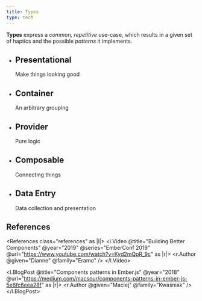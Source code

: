 ```yaml
---
title: Types
type: tech
---
```


**Types** express a _common, repetitive_ use-case, which results in a given set
of haptics and the possible _patterns_ it implements.

<ul class="cards">
  <li>
    <h2><LinkTo @route="component-architecture.types.presentational">Presentational</LinkTo></h2>
    <p>Make things looking good</p>
  </li>

  <li>
    <h2><LinkTo @route="component-architecture.types.container">Container</LinkTo></h2>
    <p>An arbitrary grouping</p>
  </li>

  <li>
    <h2>
      <LinkTo @route="component-architecture.types.provider">Provider</LinkTo>
    </h2>
    <p>Pure logic</p>
  </li>

  <li>
    <h2>
      <LinkTo @route="component-architecture.types.composable">Composable</LinkTo>
    </h2>
    <p>Connecting things</p>
  </li>

  <li>
    <h2>
      <LinkTo @route="component-architecture.types.data-entry">Data Entry</LinkTo>
    </h2>
    <p>Data collection and presentation</p>
  </li>
</ul>

## References

<References class="references" as |l|>
<l.Video @title="Building Better Components" @year="2019" @series="EmberConf 2019"
@url="https://www.youtube.com/watch?v=Kyd2mQpR_9c" as |r|>
<r.Author @given="Dianne" @family="Eramo" />
</l.Video>

<l.BlogPost @title="Components patterns in Ember.js" @year="2018"
@url="https://medium.com/macsour/components-patterns-in-ember-js-5e6fc6eea28f" as |r|>
<r.Author @given="Maciej" @family="Kwaśniak" />
</l.BlogPost>
</References>
